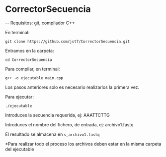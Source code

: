# CorrectorSecuencia

--
Requisitos:
git, compilador C++

En terminal:

```
git clone https://github.com/jst7/CorrectorSecuencia.git
```
Entramos en la carpeta:

```
cd CorrectorSecuencia
```

Para compilar, en terminal:

```
g++ -o ejecutable main.cpp
```
Los pasos anteriores solo es necesario realizarlos la primera vez.

Para ejecutar:

```
./ejecutable
```

Introduces la secuencia requerida, ej: AAATTCTTG

Introduces el nombre del fichero, de entrada, ej: archivo1.fastq

El resultado se almacena en ```s_archivo1.fastq```

*Para realizar todo el proceso los archivos deben estar en la misma carpeta del ejecutable